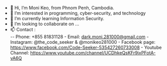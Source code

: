 - 👋 Hi, I’m Moni Keo, from Phnom Penh, Cambodia.
- 👀 I’m interested in programming, cyber-security, and technology
- 🌱 I’m currently learning Information Security.
- 💞️ I’m looking to collaborate on ...
- 📫 Contact :  
-- Phone:            +855 81831128
       - Email:            dark.moni.281000@gmail.com
       - Instagram:        @the_code_seeker    &   @monikeo281000
       - Facebook page:    https://www.facebook.com/Code-Seeker-535427260733008
       - Youtube Channel:  https://www.youtube.com/channel/UCDhkeQsKFr9ixPFotA-vA6Q
<!---
monikeo281000/monikeo281000 is a ✨ special ✨ repository because its `README.md` (this file) appears on your GitHub profile.
You can click the Preview link to take a look at your changes.
--->

